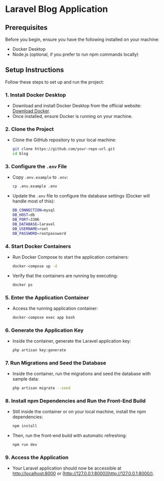 
# Laravel Blog Application

## Prerequisites

Before you begin, ensure you have the following installed on your machine:
- Docker Desktop
- Node.js (optional, if you prefer to run npm commands locally)

## Setup Instructions

Follow these steps to set up and run the project:

### 1. Install Docker Desktop
- Download and install Docker Desktop from the official website: [Download Docker](https://www.docker.com/products/docker-desktop).
- Once installed, ensure Docker is running on your machine.

### 2. Clone the Project
- Clone the GitHub repository to your local machine:
    ```bash
    git clone https://github.com/your-repo-url.git
    cd blog
    ```

### 3. Configure the `.env` File
- Copy `.env.example` to `.env`:
    ```bash
    cp .env.example .env
    ```
- Update the `.env` file to configure the database settings (Docker will handle most of this):
    ```bash
    DB_CONNECTION=mysql
    DB_HOST=db
    DB_PORT=3306
    DB_DATABASE=laravel
    DB_USERNAME=root
    DB_PASSWORD=rootpassword
    ```

### 4. Start Docker Containers
- Run Docker Compose to start the application containers:
    ```bash
    docker-compose up -d
    ```
- Verify that the containers are running by executing:
    ```bash
    docker ps
    ```

### 5. Enter the Application Container
- Access the running application container:
    ```bash
    docker-compose exec app bash
    ```

### 6. Generate the Application Key
- Inside the container, generate the Laravel application key:
    ```bash
    php artisan key:generate
    ```

### 7. Run Migrations and Seed the Database
- Inside the container, run the migrations and seed the database with sample data:
    ```bash
    php artisan migrate --seed
    ```

### 8. Install npm Dependencies and Run the Front-End Build
- Still inside the container or on your local machine, install the npm dependencies:
    ```bash
    npm install
    ```
- Then, run the front-end build with automatic refreshing:
    ```bash
    npm run dev
    ```

### 9. Access the Application
- Your Laravel application should now be accessible at [http://localhost:8000](http://localhost:8000) or [http://127.0.0.1:8000](http://127.0.0.1:8000/).


